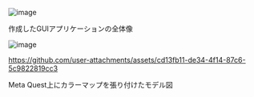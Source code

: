 ![image](https://github.com/user-attachments/assets/3318915e-10b1-4d6f-9e3a-1e9cd0687b28)

作成したGUIアプリケーションの全体像

![image](https://github.com/user-attachments/assets/bab74d07-a6be-4604-8de2-df3bd6245ed3)



https://github.com/user-attachments/assets/cd13fb11-de34-4f14-87c6-5c9822819cc3



Meta Quest上にカラーマップを張り付けたモデル図

